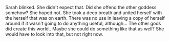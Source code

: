 Sarah blinked. She didn't expect that. Did she offend the other goddess somehow? She hoped not. She took a deep breath and united herself with the herself that was on earth. There was no use in leaving a copy of herself around if it wasn't going to do anything useful, although... The other gods did create this world.. Maybe she could do something like that as well? She would have to look into that, but not right now.